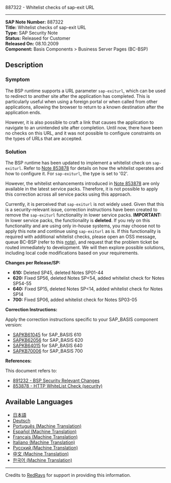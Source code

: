 887322 - Whitelist checks of sap-exit URL

---

**SAP Note Number:** 887322  
**Title:** Whitelist checks of sap-exit URL  
**Type:** SAP Security Note  
**Status:** Released for Customer  
**Released On:** 08.10.2009  
**Component:** Basis Components > Business Server Pages (BC-BSP)

## Description

### Symptom

The BSP runtime supports a URL parameter `sap-exiturl`, which can be used to redirect to another site after the application has completed. This is particularly useful when using a foreign portal or when called from other applications, allowing the browser to return to a known destination after the application ends.

However, it is also possible to craft a link that causes the application to navigate to an unintended site after completion. Until now, there have been no checks on this URL, and it was not possible to configure constraints on the types of URLs that are accepted.

### Solution

The BSP runtime has been updated to implement a whitelist check on `sap-exiturl`. Refer to [Note 853878](https://me.sap.com/notes/853878) for details on how the whitelist operates and how to configure it. For `sap-exiturl`, the type is set to '02'.

However, the whitelist enhancements introduced in [Note 853878](https://me.sap.com/notes/853878) are only available in the latest service packs. Therefore, it is not possible to apply this correction across all service packs using this approach.

Currently, it is perceived that `sap-exiturl` is not widely used. Given that this is a security-relevant issue, correction instructions have been created to remove the `sap-exiturl` functionality in lower service packs. **IMPORTANT:** In lower service packs, the functionality is **deleted**. If you rely on this functionality and are using only in-house systems, you may choose not to apply this note and continue using `sap-exiturl` as is. If this functionality is required with additional whitelist checks, please open an OSS message, queue BC-BSP (refer to this [note](https://me.sap.com/notes/887322)), and request that the problem ticket be routed immediately to development. We will then explore possible solutions, including local code modifications based on your requirements.

**Changes per Release/SP:**

- **610:** Deleted SP45, deleted Notes SP01-44
- **620:** Fixed SP56, deleted Notes SP<54, added whitelist check for Notes SP54-55
- **640:** Fixed SP15, deleted Notes SP<14, added whitelist check for Notes SP14
- **700:** Fixed SP06, added whitelist check for Notes SP03-05

**Correction Instructions:**

Apply the correction instructions specific to your SAP_BASIS component version:

- [SAPKB61045](https://me.sap.com/corrins/0000887322/41) for SAP_BASIS 610
- [SAPKB62056](https://me.sap.com/supportpackage/SAPKB62056) for SAP_BASIS 620
- [SAPKB64015](https://me.sap.com/supportpackage/SAPKB64015) for SAP_BASIS 640
- [SAPKB70006](https://me.sap.com/supportpackage/SAPKB70006) for SAP_BASIS 700

**References:**

This document refers to:

- [891232 - BSP Security Relevant Changes](https://me.sap.com/notes/891232)
- [853878 - HTTP WhiteList Check (security)](https://me.sap.com/notes/853878)

## Available Languages

- [日本語](https://me.sap.com/notes/0000887322/J)
- [Deutsch](https://me.sap.com/notes/0000887322/D)
- [Português (Machine Translation)](https://me.sap.com/notes/0000887322/P)
- [Español (Machine Translation)](https://me.sap.com/notes/0000887322/S)
- [Français (Machine Translation)](https://me.sap.com/notes/0000887322/F)
- [Italiano (Machine Translation)](https://me.sap.com/notes/0000887322/I)
- [Русский (Machine Translation)](https://me.sap.com/notes/0000887322/R)
- [中文 (Machine Translation)](https://me.sap.com/notes/0000887322/1)
- [한국어 (Machine Translation)](https://me.sap.com/notes/0000887322/3)

---

Credits to [RedRays](https://redrays.io) for support in providing this information.